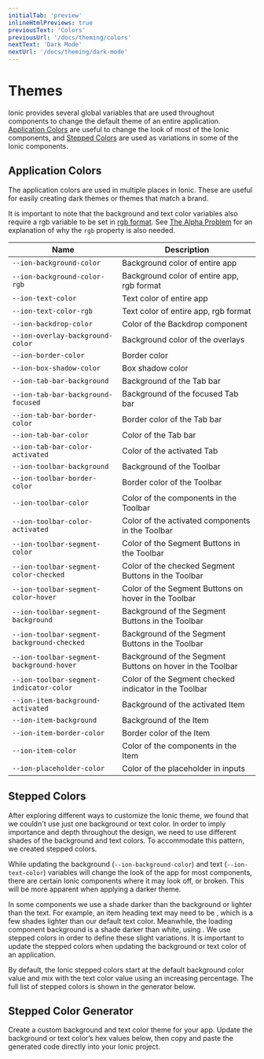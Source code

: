 ```yaml
---
initialTab: 'preview'
inlineHtmlPreviews: true
previousText: 'Colors'
previousUrl: '/docs/theming/colors'
nextText: 'Dark Mode'
nextUrl: '/docs/theming/dark-mode'
---
```


# Themes

Ionic provides several global variables that are used throughout components to change the default theme of an entire application. [Application Colors](#application-colors) are useful to change the look of most of the Ionic components, and [Stepped Colors](#stepped-colors) are used as variations in some of the Ionic components.

## Application Colors

The application colors are used in multiple places in Ionic. These are useful for easily creating dark themes or themes that match a brand.

It is important to note that the background and text color variables also require a rgb variable to be set in <a href="https://developer.mozilla.org/en-US/docs/Glossary/RGB" target="_blank">rgb format</a>. See [The Alpha Problem](./advanced#the-alpha-problem) for an explanation of why the `rgb` property is also needed.


| Name                                          | Description                                                |
| ----------------------------------------------| -----------------------------------------------------------|
| `--ion-background-color`                      | Background color of entire app                             |
| `--ion-background-color-rgb`                  | Background color of entire app, rgb format                 |
| `--ion-text-color`                            | Text color of entire app                                   |
| `--ion-text-color-rgb`                        | Text color of entire app, rgb format                       |
| `--ion-backdrop-color`                        | Color of the Backdrop component                            |
| `--ion-overlay-background-color`              | Background color of the overlays                           |
| `--ion-border-color`                          | Border color                                               |
| `--ion-box-shadow-color`                      | Box shadow color                                           |
| `--ion-tab-bar-background`                    | Background of the Tab bar                                  |
| `--ion-tab-bar-background-focused`            | Background of the focused Tab bar                          |
| `--ion-tab-bar-border-color`                  | Border color of the Tab bar                                |
| `--ion-tab-bar-color`                         | Color of the Tab bar                                       |
| `--ion-tab-bar-color-activated`               | Color of the activated Tab                                 |
| `--ion-toolbar-background`                    | Background of the Toolbar                                  |
| `--ion-toolbar-border-color`                  | Border color of the Toolbar                                |
| `--ion-toolbar-color`                         | Color of the components in the Toolbar                     |
| `--ion-toolbar-color-activated`               | Color of the activated components in the Toolbar           |
| `--ion-toolbar-segment-color`                 | Color of the Segment Buttons in the Toolbar                |
| `--ion-toolbar-segment-color-checked`         | Color of the checked Segment Buttons in the Toolbar        |
| `--ion-toolbar-segment-color-hover`           | Color of the Segment Buttons on hover in the Toolbar       |
| `--ion-toolbar-segment-background`            | Background of the Segment Buttons in the Toolbar           |
| `--ion-toolbar-segment-background-checked`    | Background of the Segment Buttons in the Toolbar           |
| `--ion-toolbar-segment-background-hover`      | Background of the Segment Buttons on hover in the Toolbar  |
| `--ion-toolbar-segment-indicator-color`       | Color of the Segment checked indicator in the Toolbar      |
| `--ion-item-background-activated`             | Background of the activated Item                           |
| `--ion-item-background`                       | Background of the Item                                     |
| `--ion-item-border-color`                     | Border color of the Item                                   |
| `--ion-item-color`                            | Color of the components in the Item                        |
| `--ion-placeholder-color`                     | Color of the placeholder in inputs                         |


## Stepped Colors

After exploring different ways to customize the Ionic theme, we found that we couldn't use just one background or text color. In order to imply importance and depth throughout the design, we need to use different shades of the background and text colors. To accommodate this pattern, we created stepped colors.

While updating the background (`--ion-background-color`) and text (`--ion-text-color`) variables will change the look of the app for most components, there are certain Ionic components where it may look off, or broken. This will be more apparent when applying a darker theme.

In some components we use a shade darker than the background or lighter than the text. For example, an item heading text may need to be <code-color mode="md" value="#404040"></code-color>, which is a few shades lighter than our default text color. Meanwhile, the loading component background is a shade darker than white, using <code-color mode="md" value="#f2f2f2"></code-color>. We use stepped colors in order to define these slight variations. It is important to update the stepped colors when updating the background or text color of an application.

By default, the Ionic stepped colors start at the default background color value <code-color mode="md" value="#ffffff"></code-color> and mix with the text color value <code-color mode="md" value="#000000"></code-color> using an increasing percentage. The full list of stepped colors is shown in the generator below.

## Stepped Color Generator

Create a custom background and text color theme for your app. Update the background or text color’s hex values below, then copy and paste the generated code directly into your Ionic project.

<stepped-color-generator mode="md" no-prerender></stepped-color-generator>


